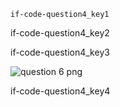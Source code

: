 ```ngMeta
if-code-question4_key1
```

if-code-question4_key2


if-code-question4_key3


![question 6 png](assets/question4-image1.png)

if-code-question4_key4
